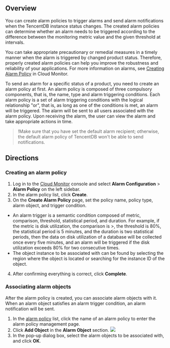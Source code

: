 
## Overview
You can create alarm policies to trigger alarms and send alarm notifications when the TencentDB instance status changes. The created alarm policies can determine whether an alarm needs to be triggered according to the difference between the monitoring metric value and the given threshold at intervals.

You can take appropriate precautionary or remedial measures in a timely manner when the alarm is triggered by changed product status. Therefore, properly created alarm policies can help you improve the robustness and reliability of your applications. For more information on alarms, see [Creating Alarm Policy](https://intl.cloud.tencent.com/document/product/248/38916) in Cloud Monitor.

To send an alarm for a specific status of a product, you need to create an alarm policy at first. An alarm policy is composed of three compulsory components, that is, the name, type and alarm triggering conditions. Each alarm policy is a set of alarm triggering conditions with the logical relationship "or", that is, as long as one of the conditions is met, an alarm will be triggered. The alarm will be sent to all users associated with the alarm policy. Upon receiving the alarm, the user can view the alarm and take appropriate actions in time.

>!Make sure that you have set the default alarm recipient; otherwise, the default alarm policy of TencentDB won't be able to send notifications.

## Directions
### Creating an alarm policy
1. Log in to the [Cloud Monitor](https://console.cloud.tencent.com/monitor/overview) console and select **Alarm Configuration** > **Alarm Policy** on the left sidebar.
2. In the alarm policy list, click **Create**.
3. On the **Create Alarm Policy** page, set the policy name, policy type, alarm object, and trigger condition.
 - An alarm trigger is a semantic condition composed of metric, comparison, threshold, statistical period, and duration. For example, if the metric is disk utilization, the comparison is >, the threshold is 80%, the statistical period is 5 minutes, and the duration is two statistical periods, then the data on disk utilization of a database will be collected once every five minutes, and an alarm will be triggered if the disk utilization exceeds 80% for two consecutive times.
 - The object instance to be associated with can be found by selecting the region where the object is located or searching for the instance ID of the object.
4. After confirming everything is correct, click **Complete**.

### Associating alarm objects
After the alarm policy is created, you can associate alarm objects with it. When an alarm object satisfies an alarm trigger condition, an alarm notification will be sent.
1. In the [alarm policy](https://console.cloud.tencent.com/monitor/alarm2/policy) list, click the name of an alarm policy to enter the alarm policy management page.
2. Click **Add Object** in the **Alarm Object** section.
![](https://main.qcloudimg.com/raw/56b2a5b5b3dca815a6655d3b14f3af0b.png)
3. In the pop-up dialog box, select the alarm objects to be associated with, and click **OK**.

